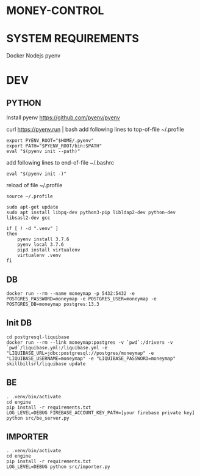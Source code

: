 MONEY-CONTROL
=============

# SYSTEM REQUIREMENTS

Docker
Nodejs
pyenv

# DEV

## PYTHON

Install pyenv https://github.com/pyenv/pyenv

curl https://pyenv.run | bash
add following lines to top-of-file ~/.profile

```
export PYENV_ROOT="$HOME/.pyenv"
export PATH="$PYENV_ROOT/bin:$PATH"
eval "$(pyenv init --path)"
```

add following lines to end-of-file ~/.bashrc

```
eval "$(pyenv init -)"
```

reload of file ~/.profile

```
source ~/.profile
```

```
sudo apt-get update
sudo apt install libpq-dev python3-pip libldap2-dev python-dev libsasl2-dev gcc

if [ ! -d ".venv" ]
then
    pyenv install 3.7.6
    pyenv local 3.7.6
    pip3 install virtualenv
    virtualenv .venv
fi
```
## DB

```
docker run --rm --name moneymap -p 5432:5432 -e POSTGRES_PASSWORD=moneymap -e POSTGRES_USER=moneymap -e POSTGRES_DB=moneymap postgres:13.3
```

## Init DB
```
cd postgresql-liquibase
docker run --rm --link moneymap:postgres -v `pwd`:/drivers -v `pwd`/liquibase.yml:/liquibase.yml -e "LIQUIBASE_URL=jdbc:postgresql://postgres/moneymap" -e "LIQUIBASE_USERNAME=moneymap" -e "LIQUIBASE_PASSWORD=moneymap" skillbillsrl/liquibase update
```

## BE

```
. .venv/bin/activate
cd engine
pip install -r requirements.txt
LOG_LEVEL=DEBUG FIREBASE_ACCOUNT_KEY_PATH=[your firebase private key] python src/be_server.py

```

## IMPORTER

```
. .venv/bin/activate
cd engine
pip install -r requirements.txt
LOG_LEVEL=DEBUG python src/importer.py
```
